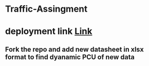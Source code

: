 # Traffic-Assingment

# deployment link [Link](https://17moons-traffic-assingment-grp5-o7px0a.streamlit.app/)

## Fork the repo and add new datasheet in xlsx format to find dyanamic PCU of new data

